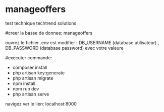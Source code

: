 # manageoffers
test technique  techtrend solutions

#creer la basse de donnee:
manageoffers

ouvrez le fichier .env est modifier : DB_USERNAME (database utilisateur) , DB_PASSWORD (database password)
evec votre valeure


#executer commande:

- composer install
- php artisan key:generate
- php artisan migrate
- npm install
- npm run dev
- php artisan serve

navigez ver le lien:
localhost:8000